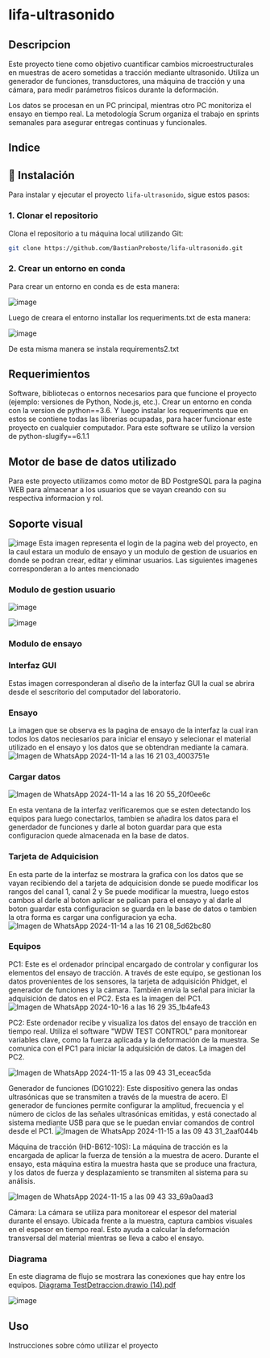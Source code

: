 # lifa-ultrasonido
## Descripcion
Este proyecto tiene como objetivo cuantificar cambios microestructurales en muestras de acero sometidas a tracción mediante ultrasonido. Utiliza un generador de funciones, transductores, una máquina de tracción y  una cámara, para medir parámetros físicos durante la deformación.

Los datos se procesan en un PC principal, mientras otro PC monitoriza el ensayo en tiempo real. La metodología Scrum organiza el trabajo en sprints semanales para asegurar entregas continuas y funcionales.

## Indice

## 📂 Instalación

Para instalar y ejecutar el proyecto `lifa-ultrasonido`, sigue estos pasos:

### 1. Clonar el repositorio

Clona el repositorio a tu máquina local utilizando Git:
```bash
git clone https://github.com/BastianProboste/lifa-ultrasonido.git
```
### 2. Crear un entorno en conda
Para crear un entorno en conda es de esta manera:

![image](https://github.com/user-attachments/assets/cf8c89ee-c585-4e1b-8158-7343f917c6e4)

Luego de creara el entorno installar los requeriments.txt de esta manera:

![image](https://github.com/user-attachments/assets/ce1376c4-912c-44cc-97f8-099d5ec2d85b)

De esta misma manera se instala requirements2.txt



## Requerimientos
Software, bibliotecas o entornos necesarios para que funcione el proyecto (ejemplo: versiones de Python, Node.js, etc.).
Crear un entorno en conda con la version de python==3.6. Y luego instalar los requeriments que en estos se contiene todas las librerias ocupadas, para hacer funcionar este proyecto en cualquier computador.
Para este software se utilizo la version de python-slugify==6.1.1
## Motor de base de datos utilizado
Para este proyecto utilizamos como motor de BD  PostgreSQL para la pagina WEB para almacenar a los usuarios que se vayan creando con su respectiva informacion y rol.

## Soporte visual

![image](https://github.com/user-attachments/assets/49f36865-22c3-4e3b-887f-6b430802f2d1)
Esta imagen representa el login de la pagina web del proyecto, en la caul estara un modulo de ensayo y un modulo de gestion de usuarios en donde se podran crear, editar  y eliminar usuarios. Las siguientes imagenes corresponderan a lo antes mencionado

### Modulo de gestion usuario
![image](https://github.com/user-attachments/assets/7aa8b83b-52c5-4c84-9cec-9dde561955a7)

![image](https://github.com/user-attachments/assets/669e6ad6-585b-438d-80bf-a672f9f392b9)

### Modulo de ensayo



### Interfaz GUI
Estas imagen corresponderan al diseño de la interfaz GUI la cual se abrira desde el sescritorio del computador del laboratorio.

### Ensayo

La imagen que se observa es la pagina de ensayo de la interfaz la cual iran todos los datos neciesarios para iniciar el ensayo  y selecionar el material utilizado en el ensayo y los datos que se obtendran mediante la camara.
![Imagen de WhatsApp 2024-11-14 a las 16 21 03_4003751e](https://github.com/user-attachments/assets/322521f4-4985-498b-bf20-a670d78b3561)


### Cargar datos
![Imagen de WhatsApp 2024-11-14 a las 16 20 55_20f0ee6c](https://github.com/user-attachments/assets/b68f687b-98da-419f-b32a-600552c38fd6)


En esta ventana de la interfaz verificaremos que se esten detectando los equipos para luego conectarlos, tambien se añadira los datos para el generdador de funciones y darle al boton guardar para que esta configuracion quede almacenada en la base de datos.


### Tarjeta de Adquicision
En esta parte de la interfaz se mostrara la grafica con los datos que se vayan recibiendo del a tarjeta de adquicision  donde se puede modificar los rangos del canal 1, canal 2 y Se puede modificar la muestra, luego estos cambos al darle al boton aplicar se palican para el ensayo y al darle al boton guardar esta configuracion se guarda en la base de datos o tambien la otra forma es cargar una configuracion ya echa.
![Imagen de WhatsApp 2024-11-14 a las 16 21 08_5d62bc80](https://github.com/user-attachments/assets/e3020b17-9cb4-48a5-93f2-9380304619e9)

### Equipos
PC1:
Este es el ordenador principal encargado de controlar y configurar los elementos del ensayo de tracción. A través de este equipo, se gestionan los datos provenientes de los sensores, la tarjeta de adquisición Phidget, el generador de funciones y la cámara. También envía la señal para iniciar la adquisición de datos en el PC2. Esta es la imagen del PC1.
![Imagen de WhatsApp 2024-10-16 a las 16 29 35_1b4afe43](https://github.com/user-attachments/assets/1a05ca57-5d4e-4746-9516-d7ba2f65a6e5)


PC2:
Este ordenador recibe y visualiza los datos del ensayo de tracción en tiempo real. Utiliza el software "WDW TEST CONTROL" para monitorear variables clave, como la fuerza aplicada y la deformación de la muestra. Se comunica con el PC1 para iniciar la adquisición de datos. La imagen del PC2.

![Imagen de WhatsApp 2024-11-15 a las 09 43 31_eceac5da](https://github.com/user-attachments/assets/61d903d4-3949-4c67-9fdc-2823509daf78)


Generador de funciones (DG1022):
Este dispositivo genera las ondas ultrasónicas que se transmiten a través de la muestra de acero. El generador de funciones permite configurar la amplitud, frecuencia y el número de ciclos de las señales ultrasónicas emitidas, y está conectado al sistema mediante USB para que se le puedan enviar comandos de control desde el PC1.
![Imagen de WhatsApp 2024-11-15 a las 09 43 31_2aaf044b](https://github.com/user-attachments/assets/d4c53af6-460f-4041-8344-80111781d0f2)



Máquina de tracción (HD-B612-10S):
La máquina de tracción es la encargada de aplicar la fuerza de tensión a la muestra de acero. Durante el ensayo, esta máquina estira la muestra hasta que se produce una fractura, y los datos de fuerza y desplazamiento se transmiten al sistema para su análisis.

![Imagen de WhatsApp 2024-11-15 a las 09 43 33_69a0aad3](https://github.com/user-attachments/assets/04a199f5-2378-4494-adbc-0be51e570308)


Cámara:
La cámara se utiliza para monitorear el espesor del material durante el ensayo. Ubicada frente a la muestra, captura cambios visuales en el espesor en tiempo real. Esto ayuda a calcular la deformación transversal del material mientras se lleva a cabo el ensayo.





### Diagrama 
En este diagrama de flujo se mostrara las conexiones que hay entre los equipos.
[Diagrama TestDetraccion.drawio (14).pdf](https://github.com/user-attachments/files/17781031/Diagrama.TestDetraccion.drawio.14.pdf)

![image](https://github.com/user-attachments/assets/70210933-b9b3-4ae7-b1c5-5381dce8f4e6)



## Uso


Instrucciones sobre cómo utilizar el proyecto




